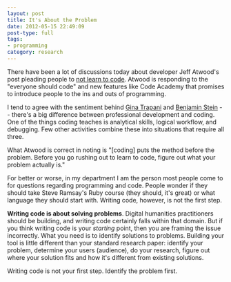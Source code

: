 ```yaml
---
layout: post
title: It's About the Problem
date: 2012-05-15 22:49:09
post-type: full
tags:
- programming
category: research
---
```


There have been a lot of discussions today about developer Jeff Atwood's post pleading people to [not learn to code](http://www.codinghorror.com/blog/2012/05/please-dont-learn-to-code.html). Atwood is responding to the "everyone should code" and new features like Code Academy that promises to introduce people to the ins and outs of programming.

I tend to agree with the sentiment behind [Gina Trapani](http://feedproxy.google.com/~r/Smarterware/~3/LtYNHJir_IQ/please-do-learn-how-to-propose-better-solutions) and [Benjamin Stein](http://pro.benjaminste.in/post/23103344300/look-i-love-programming-i-also-believe) -- there's a big difference between professional development and coding. One of the things coding teaches is analytical skills, logical workflow, and debugging. Few other activities combine these into situations that require all three. 

What Atwood is correct in noting is "[coding] puts the method before the problem. Before you go rushing out to learn to code, figure out what your problem actually is." 

For better or worse, in my department I am the person most people come to for questions regarding programming and code. People wonder if they should take Steve Ramsay's Ruby course (they should, it's great) or what language they should start with. Writing code, however, is not the first step.

**Writing code is about solving problems**. Digital humanities practitioners should be building, and writing code certainly falls within that domain. But if you think writing code is your *starting* point, then you are framing the issue incorrectly. What you need is to identify solutions to problems. Building your tool is little different than your standard research paper: identify your problem, determine your users (audience), do your research, figure out where your solution fits and how it's different from existing solutions. 

Writing code is not your first step. Identify the problem first.
